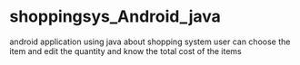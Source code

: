 # shoppingsys_Android_java
android application using java about shopping system  user can choose the item and edit the quantity and know the total cost of the items

